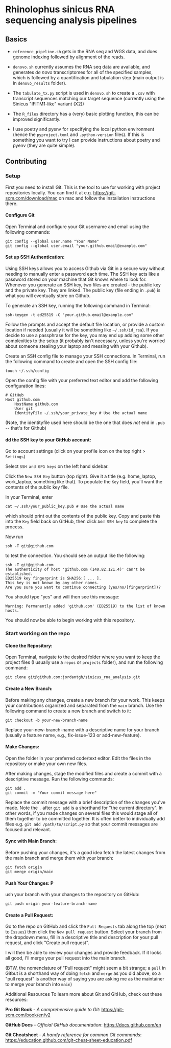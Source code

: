 # Rhinolophus sinicus RNA sequencing analysis pipelines

## Basics

- `reference_pipeline.sh` gets in the RNA seq and WGS data, and does genome indexing followed by alignment of the reads.

- `denovo.sh` currently assumes the RNA seq data are available, and generates *de novo* transcriptomes for all of the specified samples, which is followed by a quantification and tabulation step (main output is in `denovo_results` folder).

- The `tabulate_tx.py` script is used in `denovo.sh` to create a `.csv` with 
transcript sequences matching our target sequence (currently using the Sinicus "IFITM1-like" variant (X2))

- The `R_files` directory has a (very) basic plotting function, this can be improved significantly. 

- I use poetry and pyenv for specifying the local python environment (hence the `pyproject.toml` and `.python-version` files). If this is something you want to try I can provide instructions about poetry and pyenv (they are quite simple).

## Contributing 

### Setup

First you need to install Git. This is the tool to use for working with project repositories locally. You can find it at e.g. https://git-scm.com/download/mac on mac and follow the installation instructions there.

#### Configure Git

Open Terminal and configure your Git username and email using the following commands:

```{bash}
git config --global user.name "Your Name"
git config --global user.email "your.github.email@example.com"
```

#### Set up SSH Authentication: 

Using SSH keys allows you to access Github via Git in a secure way without needing to manually enter a password each time. The SSH key acts like a password stored on your machine that Git knows where to look for. Whenever you generate an SSH key, two files are created - the public key and the private key. They are linked. The public key (file ending in `.pub`) is what you will eventually store on Github. 

To generate an SSH key, running the following command in Terminal:

```{bash}
ssh-keygen -t ed25519 -C "your.github.email@example.com"
```

Follow the prompts and accept the default file location, or provide a custom location if needed (usually it will be something like `~/.ssh/id_rsa`). If you decide to use a passphrase for the key, you may end up adding some other complexities to the setup (it probably isn't necessary, unless you're worried about someone stealing your laptop and messing with your Github).

Create an SSH config file to manage your SSH connections. In Terminal, run the following command to create and open the SSH config file:

```{bash}
touch ~/.ssh/config
```

Open the config file with your preferred text editor and add the following configuration lines:

```{bash}
# GitHub
Host github.com
    HostName github.com
    User git
    IdentityFile ~/.ssh/your_private_key # Use the actual name
```

(Note, the identityfile used here should be the one that does *not* end in `.pub` -- that's for Github)

#### dd the SSH key to your GitHub account: 

Go to account settings (click on your profile icon on the top right > `Settings`)

Select `SSH and GPG keys` on the left hand sidebar. 

Click the `New SSH Key` button (top right). Give it a title (e.g. home_laptop, work_laptop, something like that). To populate the `Key` field, you'll want the contents of the public key file.

In your Terminal, enter

```{bash}
cat ~/.ssh/your_public_key.pub # Use the actual name
```

which should print out the contents of the public key. Copy and paste this into the `Key` field back on GitHub, then click `Add SSH key` to complete the process. 

Now run 

```{bash}
ssh -T git@github.com
```

to test the connection. You should see an output like the following:

```{bash}
ssh -T git@github.com
The authenticity of host 'github.com (140.82.121.4)' can't be established.
ED25519 key fingerprint is SHA256:[ ... ].
This key is not known by any other names.
Are you sure you want to continue connecting (yes/no/[fingerprint])? 
```
You should type "yes" and will then see this message:

```{bash}
Warning: Permanently added 'github.com' (ED25519) to the list of known hosts.
```
You should now be able to begin working with this repository.

### Start working on the repo

#### Clone the Repository: 

Open Terminal, navigate to the desired folder where you want to keep the project files (I usually use a `repos` or `projects` folder), and run the following command:

```
git clone git@github.com:jordantgh/sinicus_rna_analysis.git
```

#### Create a New Branch: 

Before making any changes, create a new branch for your work. This keeps your contributions organized and separated from the `main` branch. Use the following command to create a new branch and switch to it:

```{bash}
git checkout -b your-new-branch-name
```

Replace your-new-branch-name with a descriptive name for your branch (usually a feature name, e.g., fix-issue-123 or add-new-feature).

#### Make Changes: 

Open the folder in your preferred code/text editor. Edit the files in the repository or make your own new files. 

After making changes, stage the modified files and create a commit with a descriptive message. Run the following commands:

```{bash}
git add .
git commit -m "Your commit message here"
```

Replace the commit message with a brief description of the changes you've made. Note the `.` after `git add` is a shorthand for "the current directory". In other words, if you made changes on several files this would stage all of them together to be committed together. It is often better to individually add files e.g. `git add /path/to/script.py` so that your commit messages are focused and relevant.

#### Sync with Main Branch: 

Before pushing your changes, it's a good idea fetch the latest changes from the main branch and merge them with your branch:

```{bash}
git fetch origin
git merge origin/main
```

#### Push Your Changes: P

ush your branch with your changes to the repository on GitHub:

```{bash}
git push origin your-feature-branch-name
```

#### Create a Pull Request: 

Go to the repo on GitHub and click the `Pull Requests` tab along the top (next to `Issues`) then click the `New pull request` button. Select your branch from the dropdown menu, fill in a descriptive title and description for your pull request, and click "Create pull request".

I will then be able to review your changes and provide feedback. If it looks all good, I'll merge your pull request into the main branch.

(BTW, the nomenclature of "Pull request" might seem a bit strange; a `pull` in Gitbut is a shorthand way of doing `fetch` and `merge` as you did above, so a "pull request" is another way of saying you are asking me as the maintainer to merge your branch into `main`)

Additional Resources
To learn more about Git and GitHub, check out these resources:

**Pro Git Book** - *A comprehensive guide to Git*: 
https://git-scm.com/book/en/v2

**GitHub Docs** - *Official GitHub documentation*:
https://docs.github.com/en

**Git Cheatsheet** - *A handy reference for common Git commands*:
https://education.github.com/git-cheat-sheet-education.pdf 